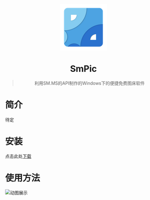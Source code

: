 <div align="center">
  <img src="https://raw.githubusercontent.com/Molunerfinn/test/master/picgo/New%20LOGO-150.png" alt="">
  <h1>SmPic</h1>
  <blockquote>利用SM.MS的API制作的Windows下的便捷免费图床软件 </blockquote>
</div>


# 简介

待定

# 安装

点击此处[下载](https://github.com/skycity233/SMPIC/releases)

# 使用方法

![动图展示](https://img-blog.csdnimg.cn/20191214135533479.gif)
